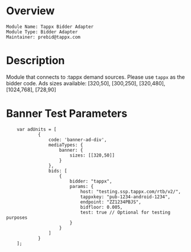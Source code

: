 # Overview
```
Module Name: Tappx Bidder Adapter
Module Type: Bidder Adapter
Maintainer: prebid@tappx.com
```

# Description
Module that connects to :tappx demand sources.
Please use ```tappx``` as the bidder code.
Ads sizes available: [320,50], [300,250], [320,480], [1024,768], [728,90]

# Banner Test Parameters
```
    var adUnits = [
            {
                code: 'banner-ad-div',
                mediaTypes: {
                    banner: {
                        sizes: [[320,50]]
                    }
                },
                bids: [
                    {
                        bidder: "tappx",
                        params: {
                            host: "testing.ssp.tappx.com/rtb/v2/",
                            tappxkey: "pub-1234-android-1234",
                            endpoint: "ZZ1234PBJS",
                            bidfloor: 0.005,
                            test: true // Optional for testing purposes
                        }
                    }
                ]
            }
    ];
```
